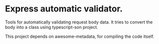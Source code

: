 # Express automatic validator.

Tools for automatically validating request body data. It tries to convert the body into a class using typescript-son project.

This project depends on awesome-metadata, for compiling the code itself.